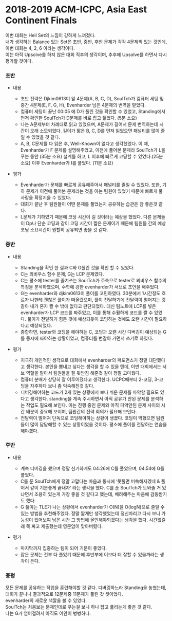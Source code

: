 # 2018-2019 ACM-ICPC, Asia East Continent Finals

이번 대회는 Hell Set의 느낌이 강하게 느껴졌다.  
내가 생각하는 Balance 있는 Set은 초반, 중반, 후반 문제가 각각 4문제씩 있는 것인데, 이번 대회는 4, 2, 6 이라는 생각이다.  
이는 아직 Upsolve를 하지 않은 대회 직후의 생각이며, 추후에 Upsolve를 하면서 다시 평가할 것이다.  

### 초반
+ 내용
    - 초반 전략은 Djkim0613이 앞 4문제(A, B, C, D), SoulTch가 컴퓨터 세팅 및 중간 4문제(E, F, G, H), Evenharder 남은 4문제의 번역을 맡았다.
    - 컴퓨터 세팅이 끝난 00:05 에 D가 풀린 것을 확인할 수 있었고, Standing에서 먼저 확인한 SoulTch가 D문제를 바로 잡고 풀었다. (5분 소요)
    - 나는 A문제부터 차례대로 읽고 있었으며, A문제가 길어서 문제 번역하는데 시간이 오래 소모되었다. 길이가 짧은 B, C, D를 먼저 읽었으면 패널티를 많이 줄일 수 있었을 것 같다.
    - A, B, C문제를 다 읽은 후, Well-Known이 없다고 생각했었다. 이 때, Evenharder가 F 문제를 설명해주었고, 이전에 풀어본 문제라 SoulTch가 L을 푸는 동안 (35분 소요) 설계를 하고, L 이후에 빠르게 코딩할 수 있었다.(25분 소요) 이후 Evenharder가 I를 풀었다. (11분 소요)

+ 평가 
    - Evenharder가 문제를 빠르게 공유해주어서 패널티를 줄일 수 있었다. 또한, 기하 문제가 이전에 풀어본 문제라는 것을 아는 팀원이 있었기 때문에 빠르게 풀 사람을 확정지을 수 있었다.
    - 대회가 끝난 후 팀원들이 어떤 문제를 풀었는지 공유하는 습관은 참 좋은것 같다.
    - L문제가 기하였기 때문에 코딩 시간이 길 것이라는 예상을 했었다. 다른 문제들이 Dp나 단순 코딩과 같이 코딩 시간이 짧은 문제이기 때문에 팀원들 간의 예상 코딩 소요시간이 원할히 공유되면 좋을 것 같다.

### 중반
+ 내용
    - Standing을 확인 한 결과 C와 G풀린 것을 확인 할 수 있었다.
    - C는 뫼비우스 함수 문제, G는 LCP 문제였다.
    - C는 평소에 tester를 즐겨쓰는 SoulTch가 주축으로 tester로 뫼비우스 함수의 특징을 분석하였으며, 수학에 강한 evenharder가 서브로 조언을 해주었다.
    - G는 evenharder와 djkim0613이 풀이를 고민하였다. 30분에서 1시간정도 흐르자 나한테 괜찮은 풀이가 떠올랐으며, 풀이 전달하기에 전달력이 떨어지는 것 같아 내가 혼자 짤 수 밖에 없다고 판단되었다. 대신 팀노트에 LCP를 넣은 evenharder가 LCP 코드를 짜주었고, 이를 통해 수훨하게 코드를 짤 수 있었다. 풀이가 전달하기 힘든 것에 예상되듯이 코딩하는 것에도 오랜 시간이 필요하다고 예상되었다.
    - 종합하면, tester와 코딩을 해야하는 C, 코딩과 오랜 시간 디버깅이 예상되는 G를 동시에 짜야하는 상황이었고, 컴퓨터를 번갈아 가면서 쓰기로 하였다.

+ 평가 
    - 지극히 개인적인 생각으로 대회에서 evenharder의 퍼포먼스가 정말 대단했다고 생각한다. 본인을 뽐내고 싶다는 생각을 할 수 있을 텐데, 이번 대회에서는 서브 역할을 맡아서 팀원들을 잘 뒷받침 해준것 같아 정말 고마웠다.
    - 컴퓨터 분배가 상당히 잘 이루어졌다고 생각한다. UCPC때부터 2-코딩, 3-코딩을 자주하다 보니 좀 익숙해진것 같다.
    - 디버깅해야하는 코드가 2개 있는 상황에서 보다 쉬운 문제를 파악할 필요도 있다고 생각한다. standing을 계속 주시하면서 아직 공유가 안된 문제를 분석하는 작업도 필요해 보인다. 이는 진행 중인 문제와 아직 파악안된 문제 사이의 시간 배분이 중요해 보이며, 팀원간의 전략 회의가 필요해 보인다.
    - 전달력이 떨어져 단독으로 코딩해야하는 상황이 생겼다. 코딩이 막혔으면 팀원들이 많이 답답해할 수 있는 상황이었을 것이다. 평소에 풀이를 전달하는 연습을 해야겠다.

### 후반
+ 내용
    - 계속 디버깅을 했으며 정말 신기하게도 04:26에 C를 풀었으며, 04:54에 G를 풀었다.
    - C를 푼 SoulTch에게 정말 고맙다는 마음과 동시에 ‘못풀면 머쓱해지겠네 & 풀어서 같이 기분좋게 끝내자’ 라는 생각을 했다. C를 푼 SoulTch가 도와줄 거 있냐면서 조용히 있는게 가장 좋을 것 같다고 했는데, 배려해주는 마음에 감동받기도 했다.
    - G 풀이는 TLE가 나는 상황에서 evenharder가 O(N)을 O(logN)으로 줄일 수 있는 방법을 추천해주었다. 정말 짧게만 생각했었는데 정신차리고 다시 보니 가능성이 있어보여 남은 시간 그 방법에 올인해야되겠다는 생각을 했다. 시간없길래 쭉 짜고 제출했는데 영문없이 맞아버렸다.

+ 평가 
    - 마지막까지 집중하는 팀이 되어 기분이 좋았다.
    - 잡은 문제는 전부 다 풀었기 때문에 후반부에 이보다 더 잘할 수 있을까라는 생각이 든다.

### 총평 
모든 문제를 공유하는 작업을 훈련해야할 것 같다. 디버깅하느라 Standing을 놓쳤는데, 대회가 끝나니 결과적으로 12문제중 11문제가 풀린 갓 셋이었다.  
evenharder의 새로운 색깔을 볼 수 있었다.  
SoulTch는 처음보는 문제인데로 푸는걸 보니 하나 잡고 풀리는게 좋은 것 같다.  
나는 G가 얻어걸려서 아직도 어안이 벙벙하다.  

